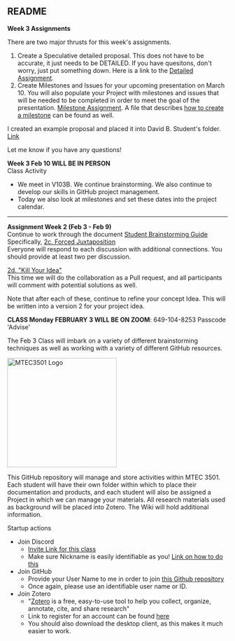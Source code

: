 ## README

**Week 3 Assignments**

There are two major thrusts for this week's assignments.

1. Create a Speculative detailed proposal.  This does not have to be accurate, it just needs to be DETAILED.  If you have quesitons, don't worry, just put something down.
Here is a link to the [Detailed Assignment](https://github.com/entertainmenttechnology/Smith-MTEC3501-HD13-2025S/blob/main/documents-Class/03_ProjectTracking/03-Detailed-Speculative-Proposal.md).
2. Create Milestones and Issues for your upcoming presentation on March 10.  You will also populate your Project with milestones and issues that will be needed to be completed in order to meet the goal of the presentation. [Milestone Assignment](https://github.com/entertainmenttechnology/Smith-MTEC3501-HD13-2025S/blob/main/documents-Class/03_ProjectTracking/03-Structuring_Milestones_for_Presentation.md).  A file that describes [how to create a milestone](https://github.com/entertainmenttechnology/Smith-MTEC3501-HD13-2025S/blob/main/documents-Class/03_ProjectTracking/Create_A_Milestone.md) can be found as well.

I created an example proposal and placed it into David B. Student's folder.   [Link](https://github.com/entertainmenttechnology/Smith-MTEC3501-HD13-2025S/blob/main/projects/David-Student/DBStudent-Clamorous%20ELF%20Detailed%20Speculative%20Proposal.md)  

Let me know if you have any questions!

**Week 3 Feb 10 WILL BE IN PERSON**   
Class Activity
- We meet in V103B.  We continue brainstorming.  We also continue to develop our skills in GitHub project management.  
- Today we also look at milestones and set these dates into the project calendar.

---

**Assignment Week 2 (Feb 3 - Feb 9)**  
Continue to work through the document [Student Brainstorming Guide](https://github.com/entertainmenttechnology/Smith-MTEC3501-HD13-2025S/blob/main/documents-Class/02_Brainstorming/02_Student_Brainstorming_Guide.md)   
Specifically, 
[2c. Forced Juxtaposition](https://github.com/entertainmenttechnology/Smith-MTEC3501-HD13-2025S/blob/main/documents-Class/02_Brainstorming/02_Student_Brainstorming_Guide.md#c-forced-juxtaposition-github-discussions)  
Everyone will respond to each discussion with additional connections.  You should provide at least two per discussion.  

[2d. "Kill Your Idea"](https://github.com/entertainmenttechnology/Smith-MTEC3501-HD13-2025S/blob/main/documents-Class/02_Brainstorming/02_Student_Brainstorming_Guide.md#d-kill-your-idea-test-github-pull-requests)  
This time we will do the collaboration as a Pull request, and all participants will comment with potential solutions as well.  

Note that after each of these, continue to refine your concept Idea.  This will be written into a version 2 for your project idea.




**CLASS Monday FEBRUARY 3 WILL BE ON ZOOM**: 649-104-8253 Passcode 'Advise'  

The Feb 3 Class will imbark on a variety of different brainstorming techniques as well as working with a variety of different GitHub resources.


<img src="https://raw.githubusercontent.com/davidbrucesmith/Smith-MTEC3501-HD13-2025S/main/assets/images/DALL%C2%B7E%202025-01-26%2010.48.43%20-%20MTEC3501-logo%20.jpeg"  alt="MTEC3501 Logo" style="width: 250px; height: auto;">

This GitHub repository will manage and store activities within MTEC 3501.  Each student will have their own folder within which to place their documentation and products, and each student will also be assigned a Project in which we can manage your materials.  All research materials used as background will be placed into Zotero. The Wiki will hold additional information.  

Startup actions

- Join Discord
  - [Invite Link for this class](https://discord.gg/w2KpK6JRfJ)
  - Make sure Nickname is easily identifiable as you! [Link on how to do this](https://www.wikihow.com/Change-Discord-Nickname)
- Join GitHub
  - Provide your User Name to me in order to join [this Github repository](https://github.com/entertainmenttechnology/Smith-MTEC3501-HD13-2025S)
  - Once again, please use an identifiable user name or ID.
- Join Zotero
  - "[Zotero](https://www.zotero.org/) is a free, easy-to-use tool to help you collect, organize, annotate, cite, and share research"
  - Link to register for an account can be found [here](https://www.zotero.org/user/register/)
  - You should also download the desktop client, as this makes it much easier to work.

 


